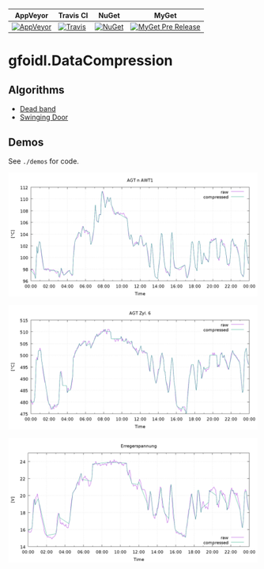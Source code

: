 | AppVeyor |  Travis CI | NuGet | MyGet |  
| -- | -- | -- | -- |  
| [![AppVeyor](https://img.shields.io/appveyor/ci/GntherFoidl/datacompression.svg?style=flat-square)]() | [![Travis](https://img.shields.io/travis/gfoidl/DataCompression.svg?style=flat-square)]() | [![NuGet](https://img.shields.io/nuget/v/gfoidl.DataCompression.svg?style=flat-square)]() | [![MyGet Pre Release](https://img.shields.io/myget/gfoidl/vpre/gfoidl.DataCompression.svg?style=flat-square)]() |  

# gfoidl.DataCompression

## Algorithms

* [Dead band](./doc/DeadBand.md)  
* [Swinging Door](./doc/SwingingDoor.md)

## Demos

See `./demos` for code.

![](./doc/images/demo_01.png)

![](./doc/images/demo_02.png)

![](./doc/images/demo_03.png)